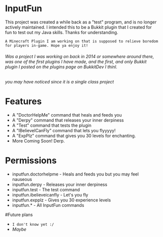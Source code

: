 # InputFun

This project was created a while back as a "test" program, and is no longer actively maintained. I intended this to be a Bukkit plugin that I created for fun to test out my Java skills. Thanks for understanding.

```
A Minecraft Plugin I am working on that is supposed to relieve boredom for players in-game. Hope ya enjoy it!
```

###### *Was* a project I was working on back in 2014 or somewhere around there, was one of the first plugins I have made, and the first, and only Bukkit plugin I posted on the plugins page on BukkitDev I thinl.

*you may have noticed since it is a single class project*

# Features

- A "DoctorHelpMe" command that heals and feeds you
- A "Derpy" command that releases your inner derpiness
- A "Test" command that tests the plugin
- A "IBelieveICanFly" command that lets you flyyyyy!
- A "ExpPlz" command that gives you 30 levels for enchanting.
- More Coming Soon! Derp.

# Permissions

- inputfun.doctorhelpme - Heals and feeds you but you may feel nauseous
- inputfun.derpy - Releases your inner derpiness
- inputfun.test - The test command
- inputfun.ibelieveicanfly - Let's you fly
- inputfun.expplz - Gives you 30 experience levels
- inputfun.* - All InputFun commands

#Future plans

- ```I don't know yet :/```
- *Maybe*

